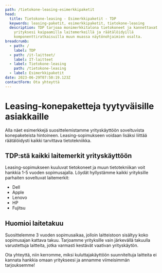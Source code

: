 ```yaml
---
path: /tietokone-leasing-esimerkkipaketit
head:
  title: Tietokone-leasing - Esimerkkipaketit - TDP
  keywords: leasing-paketit, esimerkkipaketit, tietokone-leasing
  description: TDP tarjoaa monimerkkitalona tietokoneet ja kannettavat juuri
    yrityksesi kaipaamilla laitemerkeillä ja räätälöidyillä
    komponenttiratkaisuilla muun muassa näytönohjaimien osalta.
breadcrumb:
  - path: /
    label: TDP
  - path: /it-laitteet/
    label: IT-laitteet
  - label: Tietokone-leasing
    path: /tietokone-leasing
  - label: Esimerkkipaketit
date: 2023-06-29T07:50:19.123Z
contactForm: Ota yhteyttä
---
```

# Leasing-konepaketteja tyytyväisille asiakkaille

Alla näet esimerkkejä suosittelemistamme yrityskäyttöön soveltuvista konepaketeista hintoineen. Leasing-sopimukseen voidaan lisäksi liittää räätälöidysti kaikki tarvittava tietotekniikka.

## TDP:stä kaikki laitemerkit yrityskäyttöön

Leasing-sopimukseen kuuluvat tietokoneet ja muun tietotekniikan voit hankkia 1-5 vuoden sopimusajalla. Löydät hyllystämme kaikki yrityksille parhaiten soveltuvat laitemerkit:

* D﻿ell
* A﻿pple
* Lenovo
* HP
* Fujitsu

## Huomioi laitetakuu

Suosittelemme 3 vuoden sopimusaikaa, jolloin laitteistoon sisältyy koko sopimusajan kattava takuu. T﻿arjoamme yrityksille vain järkevällä takuulla varustettuja laitteita, jotka varmasti kestävät vaativan yrityskäytön.

O﻿ta yhteyttä, niin kerromme, miksi kuluttajakäyttöön suunniteltuja laitteita ei kannata hankkia omaan yritykseesi ja annamme viimeisimmän tarjouksemme!


<ListOfLeasingPackages />